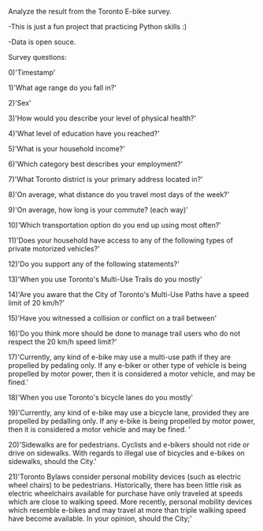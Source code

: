 Analyze the result from the Toronto E-bike survey.

-This is just a fun project that practicing Python skills :)

-Data is open souce.

Survey questions:

0)'Timestamp'

1)'What age range do you fall in?'

2)'Sex'

3)'How would you describe your level of physical health?'

4)'What level of education have you reached?'

5)'What is your household income?'

6)'Which category best describes your employment?'

7)'What Toronto district is your primary address located in?'

8)'On average, what distance do you travel most days of the week?'

9)'On average, how long is your commute? (each way)'

10)'Which transportation option do you end up using most often?'

11)'Does your household have access to any of the following types of private motorized vehicles?'  

12)'Do you support any of the following statements?'

13)'When you use Toronto's Multi-Use Trails do you mostly'

14)'Are you aware that the City of Toronto's Multi-Use Paths have a speed limit of 20 km/h?'

15)'Have you witnessed a collision or conflict on a trail between'

16)'Do you think more should be done to manage trail users who do not respect the 20 km/h speed limit?'

17)'Currently, any kind of e-bike may use a multi-use path if they are propelled by pedaling only.  If any e-biker or other type of vehicle is being propelled by motor power, then it is considered a motor vehicle, and may be fined.'

18)'When you use Toronto's bicycle lanes do you mostly'

19)'Currently, any kind of e-bike may use a bicycle lane, provided they are propelled by pedalling only.  If any e-bike is being propelled by motor power, then it is considered a motor vehicle and may be fined. '

20)'Sidewalks are for pedestrians.  Cyclists and e-bikers should not ride or drive on sidewalks.  With regards to illegal use of bicycles and e-bikes on sidewalks, should the City.'

21)'Toronto Bylaws consider personal mobility devices (such as electric wheel chairs) to be pedestrians.  Historically, there has been little risk as electric wheelchairs available for purchase have only traveled at speeds which are close to walking speed.  More recently, personal mobility devices which resemble e-bikes and may travel at more than triple walking speed have become available.  In your opinion, should the City;'
